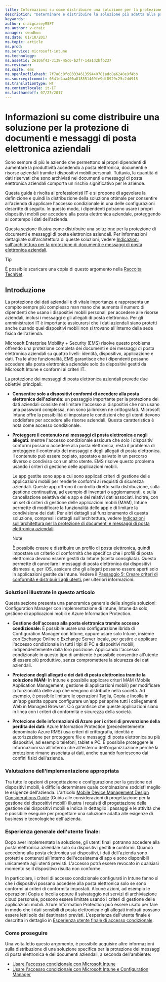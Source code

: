 ```yaml
---
title: Informazioni su come distribuire una soluzione per la protezione di documenti e messaggi di posta elettronica aziendali
description: "Determinare e distribuire la soluzione più adatta alla propria società per applicare l'accesso condizionale."
keywords: 
author: craigcaseyMSFT
ms.author: v-craic
manager: swadhwa
ms.date: 01/10/2017
ms.topic: article
ms.prod: 
ms.service: microsoft-intune
ms.technology: 
ms.assetid: 2e10af43-3138-45c0-b2f7-14a1d2bfb237
ms.reviewer: 
ms.suite: ems
ms.openlocfilehash: 7f7a8c8fc0333461359440781adc8a6240e9f4bb
ms.sourcegitcommit: 0541e4aa400a818551469fe9df8929c25c2dd918
ms.translationtype: HT
ms.contentlocale: it-IT
ms.lasthandoff: 07/25/2017
---
```

# <a name="learn-how-to-deploy-a-solution-for-protecting-company-email-and-documents"></a>Informazioni su come distribuire una soluzione per la protezione di documenti e messaggi di posta elettronica aziendali
Sono sempre di più le aziende che permettono ai propri dipendenti di aumentare la produttività accedendo a posta elettronica, documenti e risorse aziendali tramite i dispositivi mobili personali. Tuttavia, la quantità di dati riservati che sono archiviati nei documenti e messaggi di posta elettronica aziendali comporta un rischio significativo per le aziende.

Questa guida è rivolta ai professionisti IT e si propone di agevolare la definizione e quindi la distribuzione della soluzione ottimale per consentire all'azienda di applicare l'accesso condizionale in una delle configurazioni descritte di seguito. In questo modo, i dipendenti potranno usare i propri dispositivi mobili per accedere alla posta elettronica aziendale, proteggendo al contempo i dati dell'azienda.

Questa sezione illustra come distribuire una soluzione per la protezione di documenti e messaggi di posta elettronica aziendali. Per informazioni dettagliate sull'architettura di queste soluzioni, vedere [Indicazioni sull'architettura per la protezione di documenti e messaggi di posta elettronica aziendali](architecture-guidance-for-protecting-company-email-and-documents.md).

> [!TIP]
> È possibile scaricare una copia di questo argomento nella [Raccolta TechNet](https://gallery.technet.microsoft.com/Deploying-Enterprise-16499404).

## <a name="introduction"></a>Introduzione
La protezione dei dati aziendali è di vitale importanza e rappresenta un compito sempre più complesso man mano che aumenta il numero di dipendenti che usano i dispositivi mobili personali per accedere alle risorse aziendali, inclusi i messaggi e gli allegati di posta elettronica. Per gli amministratori IT è importante assicurarsi che i dati aziendali siano protetti anche quando quei dispositivi mobili non si trovano all'interno della sede fisica dell'azienda.

Microsoft Enterprise Mobility + Security (EMS) risolve questo problema offrendo una protezione completa dei documenti e dei messaggi di posta elettronica aziendali su quattro livelli: identità, dispositivo, applicazione e dati. Tra le altre funzionalità, EMS garantisce che i dipendenti possano accedere alla posta elettronica aziendale solo da dispositivi gestiti da Microsoft Intune e conformi ai criteri IT.

La protezione dei messaggi di posta elettronica aziendali prevede due obiettivi principali:

-   **Consentire solo a dispositivi conformi di accedere alla posta elettronica dell'azienda:** un passaggio importante per la protezione dei dati aziendali consiste nel limitare l'accesso ai dispositivi che non usano una password complessa, non sono jailbroken né crittografati.  Microsoft Intune offre la possibilità di impostare le condizioni che gli utenti devono soddisfare per accedere alle risorse aziendali. Questa caratteristica è nota come accesso condizionale.

-   **Proteggere il contenuto nei messaggi di posta elettronica e negli allegati:** mentre l'accesso condizionale assicura che solo i dispositivi conformi possano accedere alla posta elettronica, resta il problema di proteggere il contenuto dei messaggi e degli allegati di posta elettronica.  Il contenuto può essere copiato, spostato e salvato in un percorso diverso o condiviso con un altro utente.  EMS risolve questo problema usando i criteri di gestione delle applicazioni mobili.

    Le app gestite sono app a cui sono applicati criteri di gestione delle applicazioni mobili per renderle conformi ai requisiti di sicurezza aziendali. Queste app offrono il controllo diretto sulla distribuzione, sulla gestione continuativa, ad esempio di inventari o aggiornamenti, e sulla cancellazione selettiva delle app e dei relativi dati associati. Inoltre, con un set di criteri di gestione delle applicazioni mobili (MAM), Intune permette di modificare la funzionalità delle app e di limitare la condivisione dei dati. Per altri dettagli sul funzionamento di questa soluzione, compresi i dettagli sull'architettura, vedere [Indicazioni sull'architettura per la protezione di documenti e messaggi di posta elettronica aziendali](architecture-guidance-for-protecting-company-email-and-documents.md).

    > [!NOTE]
    > È possibile creare e distribuire un profilo di posta elettronica, quindi impostare un criterio di conformità che specifica che i profili di posta elettronica devono essere gestiti da Intune (scelta consigliata). Questo permette di cancellare i messaggi di posta elettronica dai dispositivi dismessi e, per iOS, assicura che gli allegati possano essere aperti solo in applicazioni gestite da Intune. Vedere il [Passaggio 5: Creare criteri di conformità e distribuirli agli utenti.](conditional-access-intune-configmgr-exchange.md) per ulteriori informazioni.

### <a name="solutions-covered-in-this-article"></a>Soluzioni illustrate in questo articolo
Questa sezione presenta una panoramica generale delle singole soluzioni: Configuration Manager con implementazione di Intune, Intune da solo, gestione di applicazioni mobili e Azure Information Protection.

-   **Gestione dell'accesso alla posta elettronica tramite accesso condizionale:** È possibile usare una configurazione ibrida di Configuration Manager con Intune, oppure usare solo Intune, insieme con Exchange Online o Exchange Server locale, per gestire e applicare l'accesso condizionale in tutti i tipi di PC e dispositivi mobili, indipendentemente dalla loro posizione. Applicando l'accesso condizionale in questo tipo di ambiente è possibile consentire all'utente di essere più produttivo, senza compromettere la sicurezza dei dati aziendali.

-   **Protezione degli allegati e dei dati di posta elettronica tramite la soluzione MAM:** In Intune è possibile applicare criteri MAM (Mobile Application Management, gestione di applicazioni mobili) per modificare la funzionalità delle app che vengono distribuite nella società. Ad esempio, è possibile limitare le operazioni Taglia, Copia e Incolla in un'app gestita oppure configurare un'app per aprire tutti i collegamenti Web in Managed Browser. Ciò garantisce che queste applicazioni siano in linea con i criteri di conformità e sicurezza della società.

-   **Protezione delle informazioni di Azure per i criteri di prevenzione della perdita dei dati:** Azure Information Protection (precedentemente denominato Azure RMS) usa criteri di crittografia, identità e autorizzazione per proteggere file e messaggi di posta elettronica su più dispositivi, ad esempio telefoni, tablet e PC. È possibile proteggere le informazioni sia all'interno che all'esterno dell'organizzazione perché la protezione rimane associata ai dati, anche quando fuoriescono dai confini fisici dell'azienda.

### <a name="evaluating-your-desired-implementation"></a>Valutazione dell'implementazione appropriata
Tra tutte le opzioni di progettazione e configurazione per la gestione dei dispositivi mobili, è difficile determinare quale combinazione soddisfi meglio le esigenze dell'azienda. L'articolo [Mobile Device Management Design Considerations Guide](mdm-design-considerations-guide.md) (Guida alle considerazioni di progettazione per la gestione dei dispositivi mobili) illustra i requisiti di progettazione della gestione dei dispositivi mobili e indica in dettaglio i passaggi e le attività che è possibile eseguire per progettare una soluzione adatta alle esigenze di business e tecnologiche dell'azienda.

### <a name="high-level-end-user-experience"></a>Esperienza generale dell'utente finale:
Dopo aver implementato la soluzione, gli utenti finali potranno accedere alla posta elettronica aziendale solo su dispositivi gestiti **e** conformi. Quando accedono alla posta elettronica sui dispositivi, i dati dell'azienda sono protetti e contenuti all'interno dell'ecosistema di app e sono disponibili unicamente agli utenti previsti. L'accesso potrà essere revocato in qualsiasi momento se il dispositivo risulta non conforme.

In particolare, i criteri di accesso condizionale configurati in Intune fanno sì che i dispositivi possano accedere alla posta elettronica solo se sono conformi ai criteri di conformità impostati. Alcune azioni, ad esempio le operazioni Copia e Incolla oppure il salvataggio nei servizi di archiviazione cloud personale, possono essere limitate usando i criteri di gestione delle applicazioni mobili. Azure Information Protection può essere usato per fare in modo che i dati sensibili di posta elettronica e gli allegati inoltrati possano essere letti solo dai destinatari previsti. L'esperienza dell'utente finale è descritta in dettaglio in [Esperienza utente finale di accesso condizionale](end-user-experience-conditional-access.md).

### <a name="where-to-go-from-here"></a>Come proseguire
Una volta letto questo argomento, è possibile acquisire altre informazioni sulla distribuzione di una soluzione specifica per la protezione dei messaggi di posta elettronica e dei documenti aziendali, a seconda dell'ambiente:

- [Usare l'accesso condizionale con Microsoft Intune](conditional-access-intune.md)
- [Usare l'accesso condizionale con Microsoft Intune e Configuration Manager](conditional-access-intune-configmgr.md)
